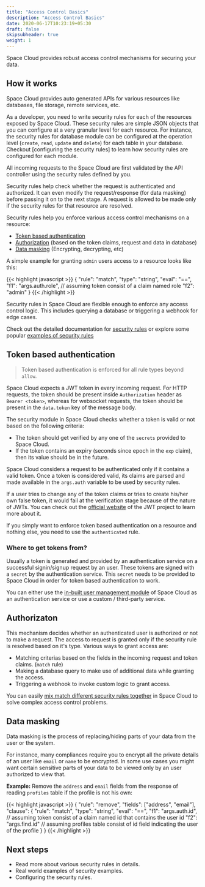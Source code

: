 ```yaml
---
title: "Access Control Basics"
description: "Access Control Basics"
date: 2020-06-17T10:23:19+05:30
draft: false
skipsubheader: true
weight: 1
---
```


Space Cloud provides robust access control mechanisms for securing your data.

## How it works

Space Cloud provides auto generated APIs for various resources like databases, file storage, remote services, etc.

As a developer, you need to write security rules for each of the resources exposed by Space Cloud. These security rules are simple JSON objects that you can configure at a very granular level for each resource. For instance, the security rules for database module can be configured at the operation level (`create`, `read`, `update` and `delete`) for each table in your database. Checkout [configuring the security rules] to learn how security rules are configured for each module.

All incoming requests to the Space Cloud are first validated by the API controller using the security rules defined by you. 

Security rules help check whether the request is authenticated and authorized. It can even modify the request/response (for data masking) before passing it on to the next stage. A request is allowed to be made only if the security rules for that resource are resolved. 

Security rules help you enforce various access control mechanisms on a resource:

- [Token based authentication]()
- [Authorization]() (based on the token claims, request and data in database)
- [Data masking]() (Encrypting, decrypting, etc)

A simple example for granting `admin` users access to a resource looks like this:

{{< highlight javascript >}}
{
  "rule": "match",
  "type": "string",
  "eval": "==",
  "f1": "args.auth.role", // assuming token consist of a claim named role
  "f2": "admin" 
}
{{< /highlight >}}

Security rules in Space Cloud are flexible enough to enforce any access control logic. This includes querying a database or triggering a webhook for edge cases. 

Check out the detailed documentation for [security rules]() or explore some popular [examples of security rules]()

## Token based authentication

> Token based authentication is enforced for all rule types beyond `allow`.

Space Cloud expects a JWT token in every incoming request. For HTTP requests, the token should be present inside `Authorization` header as `Bearer <token>`, whereas for websocket requests, the token should be present in the `data.token` key of the message body.

The security module in Space Cloud checks whether a token is valid or not based on the following criteria:

- The token should get verified by any one of the `secrets` provided to Space Cloud.
- If the token contains an expiry (seconds since epoch in the `exp` claim), then its value should be in the future.

Space Cloud considers a request to be authenticated only if it contains a valid token. Once a token is considered valid, its claims are parsed and made available in the `args.auth` variable to be used by security rules.

If a user tries to change any of the token claims or tries to create his/her own false token, it would fail at the verification stage because of the nature of JWTs. You can check out the [official website](https://jwt.io) of the JWT project to learn more about it.

If you simply want to enforce token based authentication on a resource and nothing else, you need to use the `authenticated` rule. 

### Where to get tokens from?

Usually a token is generated and provided by an authentication service on a successful signin/signup request by an user. These tokens are signed with a `secret` by the authentication service. This `secret` needs to be provided to Space Cloud in order for token based authentication to work. 

You can either use the [in-built user management module]() of Space Cloud as an authentication service or use a custom / third-party service.

## Authorizaton

This mechanism decides whether an authenticated user is authorized or not to make a request. The access to request is granted only if the security rule is resolved based on it's type. Various ways to grant access are:

- Matching criterias based on the fields in the incoming request and token claims. (`match` rule)
- Making a database query to make use of additional data while granting the access.
- Triggering a webhook to invoke custom logic to grant access.

You can easily [mix match different security rules together]() in Space Cloud to solve complex access control problems.

## Data masking

Data masking is the process of replacing/hiding parts of your data from the user or the system. 

For instance, many compliances require you to encrypt all the private details of an user like `email` or `name` to be encrypted. In some use cases you might want certain sensitive parts of your data to be viewed only by an user authorized to view that. 

**Example:** Remove the `address` and `email` fields from the response of reading `profiles` table if the profile is not his own:

{{< highlight javascript >}}
{
  "rule": "remove",
  "fields": ["address", "email"],
  "clause": {
    "rule": "match",
    "type": "string",
    "eval": "==",
    "f1": "args.auth.id", // assuming token consist of a claim named id that contains the user id
    "f2": "args.find.id" // assuming profiles table consist of id field indicating the user of the profile 
  }
}
{{< /highlight >}}

## Next steps

- Read more about various security rules in details.
- Real world examples of security examples.
- Configuring the security rules.